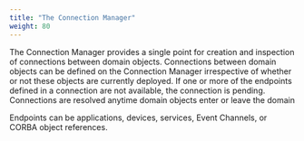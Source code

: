```yaml
---
title: "The Connection Manager"
weight: 80
---
```


The Connection Manager provides a single point for creation and inspection of connections between domain objects. Connections between domain objects can be defined on the Connection Manager irrespective of whether or not these objects are currently deployed. If one or more of the endpoints defined in a connection are not available, the connection is pending. Connections are resolved anytime domain objects enter or leave the domain

Endpoints can be applications, devices, services, Event Channels, or CORBA object references.
